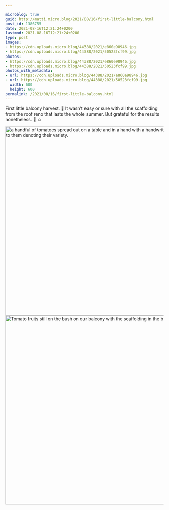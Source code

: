 ```yaml
---

microblog: true
guid: http://matti.micro.blog/2021/08/16/first-little-balcony.html
post_id: 1386755
date: 2021-08-16T12:21:24+0200
lastmod: 2021-08-16T12:21:24+0200
type: post
images:
- https://cdn.uploads.micro.blog/44388/2021/e860e98946.jpg
- https://cdn.uploads.micro.blog/44388/2021/50523fcf99.jpg
photos:
- https://cdn.uploads.micro.blog/44388/2021/e860e98946.jpg
- https://cdn.uploads.micro.blog/44388/2021/50523fcf99.jpg
photos_with_metadata:
- url: https://cdn.uploads.micro.blog/44388/2021/e860e98946.jpg
- url: https://cdn.uploads.micro.blog/44388/2021/50523fcf99.jpg
  width: 600
  height: 600
permalink: /2021/08/16/first-little-balcony.html
---
```

First little balcony harvest. 🌱 It wasn’t easy or sure with all the scaffolding from the roof reno that lasts the whole summer. But grateful for the results nonetheless. 🍅 ☺️

<img src="uploads/2021/e860e98946.jpg" width="600" height="600" alt="a handful of tomatoes spread out on a table and in a hand with a handwritten note next to them denoting their variety." /><img src="uploads/2021/50523fcf99.jpg" width="600" height="600" alt="Tomato fruits still on the bush on our balcony with the scaffolding in the background." />
